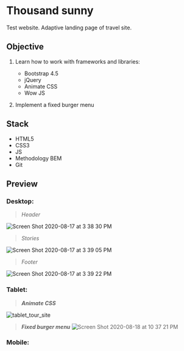 # Thousand sunny

Test website. Adaptive landing page of travel site.

## Objective 

1. Learn how to work with frameworks and libraries:
   - Bootstrap 4.5
   - jQuery
   - Animate CSS
   - Wow JS
   
2. Implement a fixed burger menu





## Stack 

- HTML5
- CSS3
- JS
- Methodology BEM
- Git


## Preview



### **Desktop**: 




 >*Header*   
          
            
            
        
        
![Screen Shot 2020-08-17 at 3 38 30 PM](https://user-images.githubusercontent.com/55539864/90429218-f0238a80-e0cd-11ea-886b-2b9c31f5f9fc.png)

 >*Stories*

![Screen Shot 2020-08-17 at 3 39 05 PM](https://user-images.githubusercontent.com/55539864/90429240-fb76b600-e0cd-11ea-81b3-9ba82617026c.png)

 >*Footer*

![Screen Shot 2020-08-17 at 3 39 22 PM](https://user-images.githubusercontent.com/55539864/90429247-02052d80-e0ce-11ea-9ea7-b0817f9e6533.png)

 ### **Tablet**: 
 
 >***Animate CSS***
 
 ![tablet_tour_site](https://user-images.githubusercontent.com/55539864/90430855-cd46a580-e0d0-11ea-9a2e-a1e7e24a0780.gif)
 
 >***Fixed burger menu***
 ![Screen Shot 2020-08-18 at 10 37 21 PM](https://user-images.githubusercontent.com/55539864/90557651-82499280-e1a3-11ea-83ad-f12b40559ed0.png)
 
 
  ### **Mobile**:   
  
  
 
 
 
 
   
 
